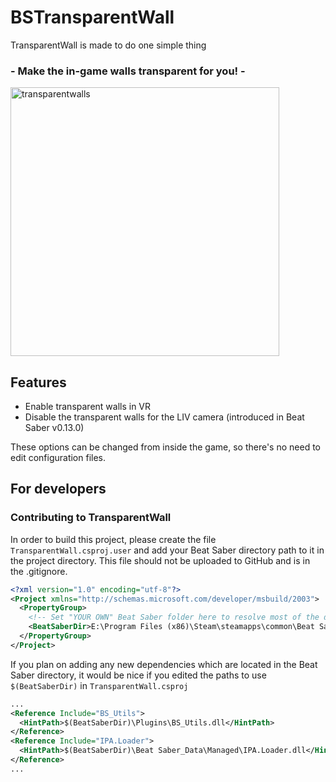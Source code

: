 # BSTransparentWall
TransparentWall is made to do one simple thing
### - Make the in-game walls transparent for you! -
<p align="left">
  <img src="https://i.imgur.com/lCgqOtz.jpg" width="430" title="transparentwalls">
</p>

## Features
* Enable transparent walls in VR
* Disable the transparent walls for the LIV camera (introduced in Beat Saber v0.13.0)

These options can be changed from inside the game, so there's no need to edit configuration files.

## For developers

### Contributing to TransparentWall
In order to build this project, please create the file `TransparentWall.csproj.user` and add your Beat Saber directory path to it in the project directory.
This file should not be uploaded to GitHub and is in the .gitignore.

```xml
<?xml version="1.0" encoding="utf-8"?>
<Project xmlns="http://schemas.microsoft.com/developer/msbuild/2003">
  <PropertyGroup>
    <!-- Set "YOUR OWN" Beat Saber folder here to resolve most of the dependency paths! -->
    <BeatSaberDir>E:\Program Files (x86)\Steam\steamapps\common\Beat Saber</BeatSaberDir>
  </PropertyGroup>
</Project>
```

If you plan on adding any new dependencies which are located in the Beat Saber directory, it would be nice if you edited the paths to use `$(BeatSaberDir)` in `TransparentWall.csproj`

```xml
...
<Reference Include="BS_Utils">
  <HintPath>$(BeatSaberDir)\Plugins\BS_Utils.dll</HintPath>
</Reference>
<Reference Include="IPA.Loader">
  <HintPath>$(BeatSaberDir)\Beat Saber_Data\Managed\IPA.Loader.dll</HintPath>
</Reference>
...
```
